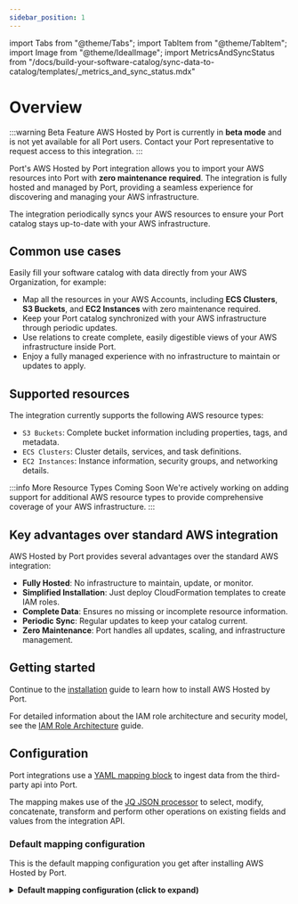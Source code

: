 ```yaml
---
sidebar_position: 1
---
```


import Tabs from "@theme/Tabs";
import TabItem from "@theme/TabItem";
import Image from "@theme/IdealImage";
import MetricsAndSyncStatus from "/docs/build-your-software-catalog/sync-data-to-catalog/templates/_metrics_and_sync_status.mdx"

# Overview

:::warning Beta Feature
AWS Hosted by Port is currently in **beta mode** and is not yet available for all Port users. Contact your Port representative to request access to this integration.
:::

Port's AWS Hosted by Port integration allows you to import your AWS resources into Port with **zero maintenance required**. The integration is fully hosted and managed by Port, providing a seamless experience for discovering and managing your AWS infrastructure.

The integration periodically syncs your AWS resources to ensure your Port catalog stays up-to-date with your AWS infrastructure.

## Common use cases

Easily fill your software catalog with data directly from your AWS Organization, for example:

- Map all the resources in your AWS Accounts, including **ECS Clusters**, **S3 Buckets**, and **EC2 Instances** with zero maintenance required.
- Keep your Port catalog synchronized with your AWS infrastructure through periodic updates.
- Use relations to create complete, easily digestible views of your AWS infrastructure inside Port.
- Enjoy a fully managed experience with no infrastructure to maintain or updates to apply.

## Supported resources

The integration currently supports the following AWS resource types:
- `S3 Buckets`: Complete bucket information including properties, tags, and metadata.
- `ECS Clusters`: Cluster details, services, and task definitions.
- `EC2 Instances`: Instance information, security groups, and networking details.

:::info More Resource Types Coming Soon
We're actively working on adding support for additional AWS resource types to provide comprehensive coverage of your AWS infrastructure.
:::

## Key advantages over standard AWS integration

AWS Hosted by Port provides several advantages over the standard AWS integration:

- **Fully Hosted**: No infrastructure to maintain, update, or monitor.
- **Simplified Installation**: Just deploy CloudFormation templates to create IAM roles.
- **Complete Data**: Ensures no missing or incomplete resource information.
- **Periodic Sync**: Regular updates to keep your catalog current.
- **Zero Maintenance**: Port handles all updates, scaling, and infrastructure management.

## Getting started

Continue to the [installation](./installations.md) guide to learn how to install AWS Hosted by Port.

For detailed information about the IAM role architecture and security model, see the [IAM Role Architecture](./iam-role-architecture.md) guide.

## Configuration

Port integrations use a [YAML mapping block](/build-your-software-catalog/customize-integrations/configure-mapping#configuration-structure) to ingest data from the third-party api into Port.

The mapping makes use of the [JQ JSON processor](https://stedolan.github.io/jq/manual/) to select, modify, concatenate, transform and perform other operations on existing fields and values from the integration API.

### Default mapping configuration

This is the default mapping configuration you get after installing AWS Hosted by Port.

<details>
<summary><b>Default mapping configuration (click to expand)</b></summary>

```yaml showLineNumbers
deleteDependentEntities: true
createMissingRelatedEntities: true
enableMergeEntity: true
resources:
  - kind: AWS::Account::Info
    selector:
      query: 'true'
    port:
      entity:
        mappings:
          identifier: .Properties.Id
          title: .Properties.Name
          blueprint: '"awsAccount"'
  - kind: AWS::S3::Bucket
    selector:
      query: 'true'
    port:
      entity:
        mappings:
          identifier: .Properties.Arn
          title: .Properties.BucketName
          blueprint: '"s3Bucket"'
          properties:
            arn: .Properties.Arn
            region: .Properties.LocationConstraint
            creationDate: .Properties.CreationDate
            tags: .Properties.Tags
          relations:
            account: .__ExtraContext.AccountId
  - kind: AWS::EC2::Instance
    selector:
      query: 'true'
    port:
      entity:
        mappings:
          identifier: .Properties.InstanceId
          title: .Properties.InstanceId
          blueprint: '"ec2Instance"'
          properties:
            instanceType: .Properties.InstanceType
            state: .Properties.State.Name
            publicIpAddress: .Properties.PublicIpAddress
            privateIpAddress: .Properties.PrivateIpAddress
            tags: .Properties.Tags
            arn: >-
              "arn:aws:ec2:" + .__Region + ":" + .__AccountId + ":instance/" +
              .Properties.InstanceId
          relations:
            account: .__ExtraContext.AccountId
  - kind: AWS::ECS::Cluster
    selector:
      query: 'true'
    port:
      entity:
        mappings:
          identifier: .Properties.ClusterArn
          title: .Properties.ClusterName
          blueprint: '"ecsCluster"'
          properties:
            status: .Properties.Status
            runningTasksCount: .Properties.RunningTasksCount
            activeServicesCount: .Properties.ActiveServicesCount
            pendingTasksCount: .Properties.PendingTasksCount
            registeredContainerInstancesCount: .Properties.RegisteredContainerInstancesCount
            capacityProviders: .Properties.CapacityProviders
            clusterArn: .Properties.ClusterArn
            tags: .Properties.Tags
          relations:
            account: .__ExtraContext.AccountId

```

</details>

<MetricsAndSyncStatus/>